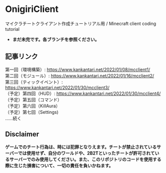# OnigiriClient
マイクラチートクライアント作成チュートリアル用 / Minecraft client coding tutorial

* **まだ未完です。各ブランチを参照ください。**

## 記事リンク
第一回（環境構築）: https://www.kankantari.net/2022/01/08/mcclient1/
<br>第二回（モジュール）: https://www.kankantari.net/2022/01/16/mcclient2/
<br>第三回（ティックイベント）: https://www.kankantari.net/2022/01/30/mcclient3/
<br>（予定）第四回（HUD）: https://www.kankantari.net/2022/01/30/mcclient4/
<br>（予定）第五回（コマンド）
<br>（予定）第六回（KillAura）
<br>（予定）第七回（Settings)
<br>……続く

## Disclaimer
**ゲームでのチート行為は、時には犯罪となりえます。チートが禁止されているサーバーでは使用せず、自分のワールドや、2B2Tといったチートが許可されているサーバーでのみ使用してください。また、このリポジトリのコードを使用する際に生じた損害について、一切の責任を負いかねます。**
